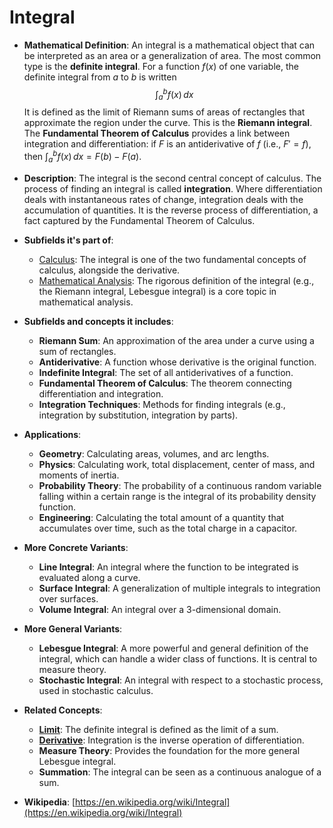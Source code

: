 # Integral

- **Mathematical Definition**: An integral is a mathematical object that can be interpreted as an area or a generalization of area. The most common type is the **definite integral**. For a function $f(x)$ of one variable, the definite integral from $a$ to $b$ is written
$$ \int_a^b f(x) \,dx $$
  It is defined as the limit of Riemann sums of areas of rectangles that approximate the region under the curve. This is the **Riemann integral**. The **Fundamental Theorem of Calculus** provides a link between integration and differentiation: if $F$ is an antiderivative of $f$ (i.e., $F' = f$), then $\int_a^b f(x) \,dx = F(b) - F(a)$.

- **Description**: The integral is the second central concept of calculus. The process of finding an integral is called **integration**. Where differentiation deals with instantaneous rates of change, integration deals with the accumulation of quantities. It is the reverse process of differentiation, a fact captured by the Fundamental Theorem of Calculus.

- **Subfields it's part of**:
    - [Calculus](https://en.wikipedia.org/wiki/Calculus): The integral is one of the two fundamental concepts of calculus, alongside the derivative.
    - [Mathematical Analysis](https://en.wikipedia.org/wiki/Mathematical_analysis): The rigorous definition of the integral (e.g., the Riemann integral, Lebesgue integral) is a core topic in mathematical analysis.

- **Subfields and concepts it includes**:
    - **Riemann Sum**: An approximation of the area under a curve using a sum of rectangles.
    - **Antiderivative**: A function whose derivative is the original function.
    - **Indefinite Integral**: The set of all antiderivatives of a function.
    - **Fundamental Theorem of Calculus**: The theorem connecting differentiation and integration.
    - **Integration Techniques**: Methods for finding integrals (e.g., integration by substitution, integration by parts).

- **Applications**:
    - **Geometry**: Calculating areas, volumes, and arc lengths.
    - **Physics**: Calculating work, total displacement, center of mass, and moments of inertia.
    - **Probability Theory**: The probability of a continuous random variable falling within a certain range is the integral of its probability density function.
    - **Engineering**: Calculating the total amount of a quantity that accumulates over time, such as the total charge in a capacitor.

- **More Concrete Variants**:
    - **Line Integral**: An integral where the function to be integrated is evaluated along a curve.
    - **Surface Integral**: A generalization of multiple integrals to integration over surfaces.
    - **Volume Integral**: An integral over a 3-dimensional domain.

- **More General Variants**:
    - **Lebesgue Integral**: A more powerful and general definition of the integral, which can handle a wider class of functions. It is central to measure theory.
    - **Stochastic Integral**: An integral with respect to a stochastic process, used in stochastic calculus.

- **Related Concepts**:
    - **[Limit](./limit.md)**: The definite integral is defined as the limit of a sum.
    - **[Derivative](./derivative.md)**: Integration is the inverse operation of differentiation.
    - **Measure Theory**: Provides the foundation for the more general Lebesgue integral.
    - **Summation**: The integral can be seen as a continuous analogue of a sum.

- **Wikipedia**: [https://en.wikipedia.org/wiki/Integral](https://en.wikipedia.org/wiki/Integral)
